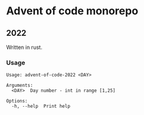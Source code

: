# Advent of code monorepo

## 2022

Written in rust.

### Usage
```shell
Usage: advent-of-code-2022 <DAY>

Arguments:
  <DAY>  Day number - int in range [1,25]

Options:
  -h, --help  Print help
  ```
